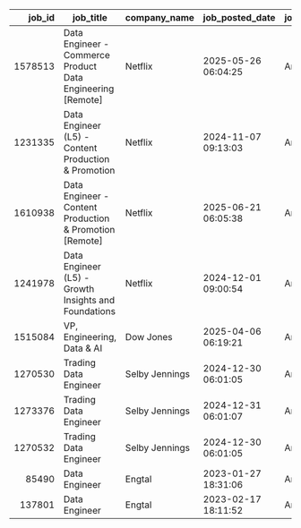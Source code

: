 | job_id  |                         job_title                          |  company_name  |   job_posted_date   | job_location | job_schedule_type | salary_year_avg |
|--------:|------------------------------------------------------------|----------------|---------------------|--------------|-------------------|----------------:|
| 1578513 | Data Engineer - Commerce Product Data Engineering [Remote] | Netflix        | 2025-05-26 06:04:25 | Anywhere     | Full-time         | 445000.0        |
| 1231335 | Data Engineer (L5) - Content Production & Promotion        | Netflix        | 2024-11-07 09:13:03 | Anywhere     | Full-time         | 445000.0        |
| 1610938 | Data Engineer - Content Production & Promotion [Remote]    | Netflix        | 2025-06-21 06:05:38 | Anywhere     | Full-time         | 445000.0        |
| 1241978 | Data Engineer (L5) - Growth Insights and Foundations       | Netflix        | 2024-12-01 09:00:54 | Anywhere     | Full-time         | 445000.0        |
| 1515084 | VP, Engineering, Data & AI                                 | Dow Jones      | 2025-04-06 06:19:21 | Anywhere     | Full-time         | 377500.0        |
| 1270530 | Trading Data Engineer                                      | Selby Jennings | 2024-12-30 06:01:05 | Anywhere     | Full-time         | 375000.0        |
| 1273376 | Trading Data Engineer                                      | Selby Jennings | 2024-12-31 06:01:07 | Anywhere     | Full-time         | 375000.0        |
| 1270532 | Trading Data Engineer                                      | Selby Jennings | 2024-12-30 06:01:05 | Anywhere     | Full-time         | 375000.0        |
| 85490   | Data Engineer                                              | Engtal         | 2023-01-27 18:31:06 | Anywhere     | Full-time         | 325000.0        |
| 137801  | Data Engineer                                              | Engtal         | 2023-02-17 18:11:52 | Anywhere     | Full-time         | 325000.0        |
